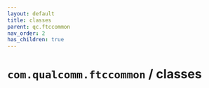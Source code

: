 ```yaml
---
layout: default
title: classes
parent: qc.ftccommon
nav_order: 2
has_children: true
---
```

# `com.qualcomm.ftccommon` / classes
      